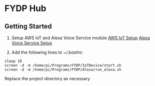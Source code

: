 # FYDP Hub

## Getting Started
1. Setup AWS IoT and Alexa Voice Service module
[AWS IoT Setup](IoTDevice/README.md)
[Alexa Voice Service Setup](Alexa/README.md)

2. Add the following lines to *~/.bashrc*
```
sleep 10
screen -d -m /home/pi/Programs/FYDP/IoTDevice/start.sh
screen -d -m /home/pi/Programs/FYDP/Alexa/run_alexa.sh
```
Replace the project directory as necessary
